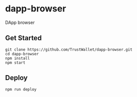# dapp-browser
DApp browser

## Get Started
```
git clone https://github.com/TrustWallet/dapp-browser.git
cd dapp-browser
npm install
npm start
```

## Deploy
`npm run deploy`
